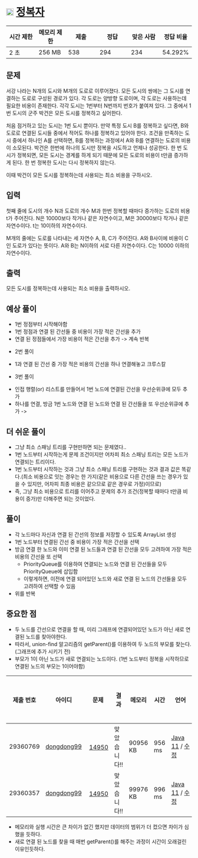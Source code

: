 # <img src="https://d2gd6pc034wcta.cloudfront.net/tier/13.svg" class="solvedac-tier" width=20> [정복자](https://www.acmicpc.net/problem/14950)

<div class="col-md-12">
			<div class="table-responsive">
				<table class="table" id="problem-info">
				<thead>
				<tr>
									<th style="width:16%;">시간 제한</th>
					<th style="width:16%;">메모리 제한</th>
					<th style="width:17%;">제출</th>
					<th style="width:17%;">정답</th>
					<th style="width:17%;">맞은 사람</th>
					<th style="width:17%;">정답 비율</th>
								</tr>
				</thead>
				<tbody>
				<tr>
				<td>2 초 </td>
				<td>256 MB</td>
									<td>538</td>
					<td>294</td>
					<td>234</td>
					<td>54.292%</td>
								</tr>
				</tbody>
				</table>
			</div>
</div>

## 문제
서강 나라는 N개의 도시와 M개의 도로로 이루어졌다. 모든 도시의 쌍에는 그 도시를 연결하는 도로로 구성된 경로가 있다. 각 도로는 양방향 도로이며, 각 도로는 사용하는데 필요한 비용이 존재한다. 각각 도시는 1번부터 N번까지 번호가 붙여져 있다. 그 중에서 1번 도시의 군주 박건은 모든 도시를 정복하고 싶어한다.

처음 점거하고 있는 도시는 1번 도시 뿐이다. 만약 특정 도시 B를 정복하고 싶다면, B와 도로로 연결된 도시들 중에서 적어도 하나를 정복하고 있어야 한다. 조건을 만족하는 도시 중에서 하나인 A를 선택하면, B를 정복하는 과정에서 A와 B를 연결하는 도로의 비용이 소모된다. 박건은 한번에 하나의 도시만 정복을 시도하고 언제나 성공한다. 한 번 도시가 정복되면, 모든 도시는 경계를 하게 되기 때문에 모든 도로의 비용이 t만큼 증가하게 된다. 한 번 정복한 도시는 다시 정복하지 않는다.

이때 박건이 모든 도시를 정복하는데 사용되는 최소 비용을 구하시오.

## 입력
첫째 줄에 도시의 개수 N과 도로의 개수 M과 한번 정복할 때마다 증가하는 도로의 비용 t가 주어진다. N은 10000보다 작거나 같은 자연수이고, M은 30000보다 작거나 같은 자연수이다. t는 10이하의 자연수이다.

M개의 줄에는 도로를 나타내는 세 자연수 A, B, C가 주어진다. A와 B사이에 비용이 C인 도로가 있다는 뜻이다. A와 B는 N이하의 서로 다른 자연수이다. C는 10000 이하의 자연수이다.

## 출력
모든 도시를 정복하는데 사용되는 최소 비용을 출력하시오.

## 예상 풀이
 - 1번 정점부터 시작해야함
 - 1번 정점과 연결 된 간선들 중 비용이 가장 적은 간선을 추가
 - 연결 된 정점들에서 가장 비용이 적은 간선을 추가 -> 계속 반복

 * 2번 풀이
  - 1과 연결 된 간선 중 가장 적은 비용의 간선을 하나 연결해놓고 크루스칼 
 * 3번 풀이
  - 인접 행렬(or) 리스트를 만들어서 1번 노드에 연결된 간선을 우선순위큐에 모두 추가
  - 하나를 연결, 방금 1번 노드와 연결 된 노드와 연결 된 간선들을 또 우선순위큐에 추가 -> 

## 더 쉬운 풀이
 - 그냥 최소 스패닝 트리를 구현만하면 되는 문제였다..
 - 1번 노드부터 시작하는게 문제 조건이지만 어차피 최소 스패닝 트리는 모든 노드가 연결되는 트리이다.
 - 1번 노드부터 시작하는 것과 그냥 최소 스패닝 트리를 구현하는 것과 결과 값은 똑같다.(최소 비용으로 잇는 경우는 한 가지(같은 비용으로 다른 간선을 쓰는 경우가 있을 수 있지만, 어차피 최종 비용은 같으므로 같은 경우로 가정)이므로)
 - 즉, 그냥 최소 비용으로 트리를 이어주고 문제의 추가 조건(정복할 때마다 t만큼 비용이 증가)만 더해주면 되는 것이었다.
 
## 풀이
 - 각 노드마다 자신과 연결 된 간선의 정보를 저장할 수 있도록 ArrayList 생성
 - 1번 노드부터 연결된 간선 중 비용이 가장 적은 간선을 선택
 - 방금 연결 한 노드와 이미 연결 된 노드들과 연결 된 간선을 모두 고려하여 가장 적은 비용의 간선을 또 선택
   - PriorityQueue를 이용하여 연결되는 노드와 연결 된 간선들을 모두 PriorityQueue에 삽입함
   - 이렇게하면, 이전에 연결 되어있던 노드와 새로 연결 된 노드의 간선들을 모두 고려하여 선택할 수 있음
 - 위를 반복

 ## 중요한 점
  - 두 노드를 간선으로 연결을 할 때, 미리 그래프에 연결되어있던 노드가 아닌 새로 연결된 노드를 찾아야한다.
  - 따라서, union-find 알고리즘의 getParent()를 이용하여 두 노드의 부모를 찾는다.(그래프에 추가 시키기 전)
  - 부모가 1이 아닌 노드가 새로 연결되는 노드이다. (1번 노드부터 정복을 시작하므로 연결된 노드의 부모는 1이어야함)


<table class="table table-striped table-bordered" id="status-table">
    <thead>
        <tr>
            <th style="width:7%;">제출 번호</th>
            <th style="width:12%;">아이디</th>
            <th style="width:9%;">문제</th>
            <th style="width:24%;">결과</th>
            <th style="width:9%;">메모리</th>
            <th style="width:9%;">시간</th>
            <th style="width:12%;">언어</th>
            <th style="width:9%;">코드 길이</th>
            <th style="width:9%;">제출한 시간</th>
        </tr>
    </thead>
    <tbody>
        <tr id="solution-29360769">
            <td>29360769</td>
            <td><a href="/user/dongdong99">dongdong99</a></td>
            <td><img src="https://d2gd6pc034wcta.cloudfront.net/tier/13.svg" class="solvedac-tier" width="5">&nbsp;<a href="/problem/14950" rel="tooltip" data-placement="right" title="" class="problem_title tooltip-click result-ac" data-original-title="정복자">14950</a></td>
            <td class="result"><span class="result-text"><span class="result-ac ">맞았습니다!!</span></span></td>
            <td class="memory">90956<span class="kb-text"> KB</span></td>
            <td class="time">956<span class="ms-text"> ms</span></td>
            <td><a href="/source/29360769">Java 11</a>&nbsp;/&nbsp;<a href="/submit/14950/29360769">수정</a></td>
            <td>2252<span class="b-text"></span></td>
            <td><a href="javascript:void(0);" rel="tooltip" data-placement="top" title="" data-timestamp="1621262513" class="real-time-update show-date " data-method="from-now" data-original-title="2021년 5월 17일 23:41:53">8분 전</a></td>
        </tr>
        <tr id="solution-29360357">
            <td>29360357</td>
            <td><a href="/user/dongdong99">dongdong99</a></td>
            <td><img src="https://d2gd6pc034wcta.cloudfront.net/tier/13.svg" class="solvedac-tier" width="5">&nbsp;<a href="/problem/14950" rel="tooltip" data-placement="right" title="" class="problem_title tooltip-click result-ac" data-original-title="정복자">14950</a></td>
            <td class="result"><span class="result-text"><span class="result-ac ">맞았습니다!!</span></span></td>
            <td class="memory">99976<span class="kb-text"> KB</span></td>
            <td class="time">996<span class="ms-text"> ms</span></td>
            <td><a href="/source/29360357">Java 11</a>&nbsp;/&nbsp;<a href="/submit/14950/29360357">수정</a></td>
            <td>2849<span class="b-text"></span></td>
            <td><a href="javascript:void(0);" rel="tooltip" data-placement="top" title="" data-timestamp="1621261720" class="real-time-update show-date " data-method="from-now" data-original-title="2021년 5월 17일 23:28:40">22분 전</a></td>
        </tr>
    </tbody>
</table>

- 메모리와 실행 시간은 큰 차이가 없긴 했지만 데이터의 범위가 더 컸으면 차이가 심했을 듯하다.
- 새로 연결 된 노드를 찾을 때 매번 getParent()를 해주는 과정이 시간이 오래걸린 이유인듯하다.
